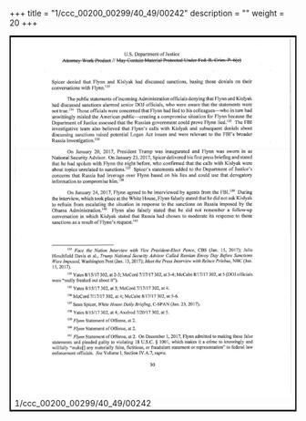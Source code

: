 +++
title = "1/ccc_00200_00299/40_49/00242"
description = ""
weight = 20
+++

<table style="border:2px solid black;max-width:800px;max-height:800px;" 
><tr><td>
<img class="center-fit-jpg"
src="/jpg_/jpg_mueller_report_searchable_242.jpg">
1/ccc_00200_00299/40_49/00242
</img></td></tr></table>
